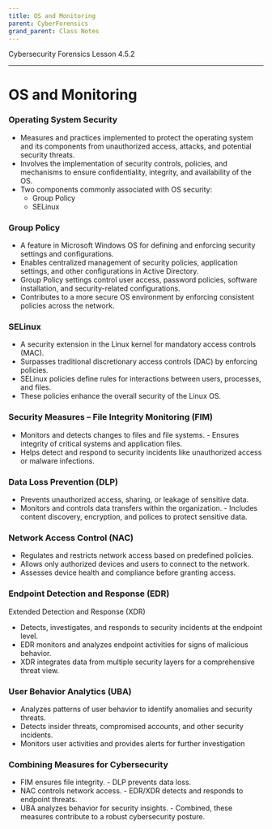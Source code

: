 ```yaml
---
title: OS and Monitoring
parent: CyberForensics 
grand_parent: Class Notes
---
```

Cybersecurity Forensics Lesson 4.5.2
___
# OS and Monitoring
### Operating System Security
- Measures and practices implemented to protect the operating system and its components from unauthorized access, attacks, and potential security threats.
- Involves the implementation of security controls, policies, and mechanisms to ensure confidentiality, integrity, and availability of the OS.
- Two components commonly associated with OS security: 
	- Group Policy
	- SELinux

### Group Policy
- A feature in Microsoft Windows OS for defining and enforcing security settings and configurations.
- Enables centralized management of security policies, application settings, and other configurations in Active Directory.
- Group Policy settings control user access, password policies, software installation, and security-related configurations.
- Contributes to a more secure OS environment by enforcing consistent policies across the network.

### SELinux
- A security extension in the Linux kernel for mandatory access controls (MAC).
- Surpasses traditional discretionary access controls (DAC) by enforcing policies.
- SELinux policies define rules for interactions between users, processes, and files.
- These policies enhance the overall security of the Linux OS.

### Security Measures – File Integrity Monitoring (FIM)
- Monitors and detects changes to files and file systems. - Ensures integrity of critical systems and application files.
- Helps detect and respond to security incidents like unauthorized access or malware infections.

### Data Loss Prevention (DLP)
- Prevents unauthorized access, sharing, or leakage of sensitive data.
- Monitors and controls data transfers within the organization. - Includes content discovery, encryption, and polices to protect sensitive data.

### Network Access Control (NAC)
- Regulates and restricts network access based on predefined policies.
- Allows only authorized devices and users to connect to the network.
- Assesses device health and compliance before granting access.

### Endpoint Detection and Response (EDR)
Extended Detection and Response (XDR)
- Detects, investigates, and responds to security incidents at the endpoint level.
- EDR monitors and analyzes endpoint activities for signs of malicious behavior.
- XDR integrates data from multiple security layers for a comprehensive threat view.

### User Behavior Analytics (UBA)
- Analyzes patterns of user behavior to identify anomalies and security threats.
- Detects insider threats, compromised accounts, and other security incidents.
- Monitors user activities and provides alerts for further investigation

### Combining Measures for Cybersecurity
- FIM ensures file integrity. - DLP prevents data loss.
- NAC controls network access. - EDR/XDR detects and responds to endpoint threats.
- UBA analyzes behavior for security insights. - Combined, these measures contribute to a robust cybersecurity posture.